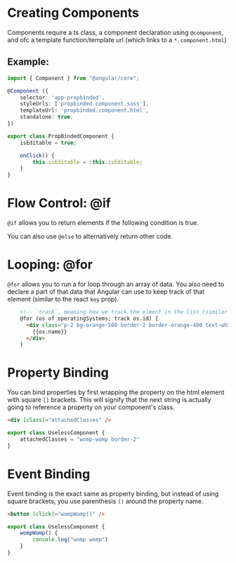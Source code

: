 # Creating Components

Components require a ts class, a component declaration using `@component`, and ofc a template function/template url (which links to a `*.component.html`)

## Example:

```ts
import { Component } from "@angular/core";

@Component ({
    selector: 'app-propbinded',
    styleUrls: ['propbinded.component.sass'],
    templateUrl: 'propbinded.component.html',
    standalone: true,
})

export class PropBindedComponent {
    isEditable = true;

    onClick() {
        this.isEditable = !this.isEditable;
    }
}
```

# Flow Control: @if

`@if` allows you to return elements if the following condition is true.

You can also use `@else` to alternatively return other code.

# Looping: @for

`@for` allows you to run a for loop through an array of data. You also need to declare a part of that data that Angular can use to keep track of that element (similar to the react `key` prop).

```html
    <!-- `track`, meaning how we track the elment in the list (similar to react key) -->
    @for (os of operatingSystems; track os.id) {
      <div class="p-2 bg-orange-500 border-2 border-orange-400 text-white">
        {{os.name}}
      </div>
    }
```

# Property Binding

You can bind properties by first wrapping the property on the html element with square `[]` brackets. This will signify that the next string is actually going to reference a property on your component's class.

```html
<div [class]="attachedClasses" />
```
```ts
export class UselessComponent {
    attachedClasses = "womp-womp border-2"
}
```

# Event Binding

Event binding is the exact same as property binding, but instead of using square brackets, you use parenthesis `()` around the property name.

```html
<button (click)="wompWomp()" />
```
```ts
export class UselessComponent {
    wompWomp() {
        console.log("womp womp")
    }
}
```